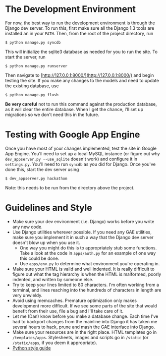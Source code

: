 The Development Environment
===========================

For now, the best way to run the development environment is through the Django
dev server. To run this, first make sure all the Django 1.3 tools are installed
an in your `PATH`. Then, from the root of the project directory, run

    $ python manage.py syncdb

This will initialize the sqlite3 database as needed for you to run the site. To
start the server, run

    $ python manage.py runserver

Then navigate to [http://127.0.0.1:8000/](http://127.0.0.1:8000/) and begin
testing the site. If you make any changes to the models and need to update the
existing database, use

    $ python manage.py flush

__Be very careful__ not to run this command against the production database, as
it will clear the entire database. When I get the chance, I'll set up migrations
so we don't need this in the future.

Testing with Google App Engine
==============================

Once you have most of your changes implemented, test the site in Google App
Engine. You'll need to set up a local MySQL instance (or figure out why
`dev_appserver.py --use_sqlite` doesn't work) and configure it in `settings.py`.
You'll need to run `syncdb` as you did for Django. Once you've done this, start
the dev server using

    $ dev_appserver.py hackathon

Note: this needs to be run from the directory above the project.

Guidelines and Style
====================
* Make sure your dev environment (i.e. Django) works before you write any new
  code.
* Use Django utilities wherever possible. If you need any GAE utilities, make
  sure you implement it in such a way that the Django dev server doesn't blow up
  when you use it.
    * One way you might do this is to appropriately stub some functions. Take a
	  look at the code in `apps/auth.py` for an example of one way this could be
	  done.
    * Use `apps/env.py` to determine what environment you're operating in.
* Make sure your HTML is valid and well indented. It is really difficult to
  figure out what the tag hierarchy is when the HTML is malformed, poorly
  indented, and written by someone else.
* Try to keep your lines limited to 80 characters. I'm often working from a
  terminal, and lines reaching into the hundreds of characters in length are
  very unwieldy.
* Avoid using memcaches. Premature optimization only makes development more
  difficult. If we see some parts of the site that would benefit from their use,
  file a bug and I'll take care of it.
* Let me (Dan) know before you make a database change. Each time I've had to
  backport changes from the mainline into Django it has taken me several hours
  to hack, prune and mash the GAE interface into Django.
* Make sure your resources are in the right place. HTML templates go in
  `/templates/apps`. Stylesheets, images and scripts go in `/static` (or
  `/static/apps`, if you deem it appropriate).
* [Python style guide](http://www.python.org/dev/peps/pep-0008/)